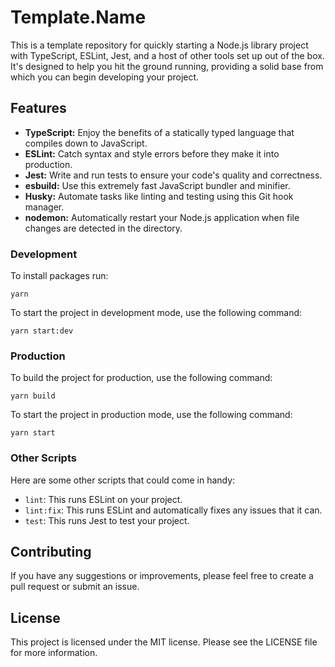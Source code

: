 # Template.Name

This is a template repository for quickly starting a Node.js library project with TypeScript, ESLint, Jest, and a host of other tools set up out of the box. It's designed to help you hit the ground running, providing a solid base from which you can begin developing your project.

## Features

- **TypeScript:** Enjoy the benefits of a statically typed language that compiles down to JavaScript.
- **ESLint:** Catch syntax and style errors before they make it into production.
- **Jest:** Write and run tests to ensure your code's quality and correctness.
- **esbuild:** Use this extremely fast JavaScript bundler and minifier.
- **Husky:** Automate tasks like linting and testing using this Git hook manager.
- **nodemon:** Automatically restart your Node.js application when file changes are detected in the directory.

### Development

To install packages run:

```shell
yarn
```

To start the project in development mode, use the following command:

```shell
yarn start:dev
```

### Production

To build the project for production, use the following command:

```shell
yarn build
```

To start the project in production mode, use the following command:

```shell
yarn start
```

### Other Scripts

Here are some other scripts that could come in handy:

- `lint`: This runs ESLint on your project.
- `lint:fix`: This runs ESLint and automatically fixes any issues that it can.
- `test`: This runs Jest to test your project.

## Contributing
If you have any suggestions or improvements, please feel free to create a pull request or submit an issue.

## License
This project is licensed under the MIT license. Please see the LICENSE file for more information.

